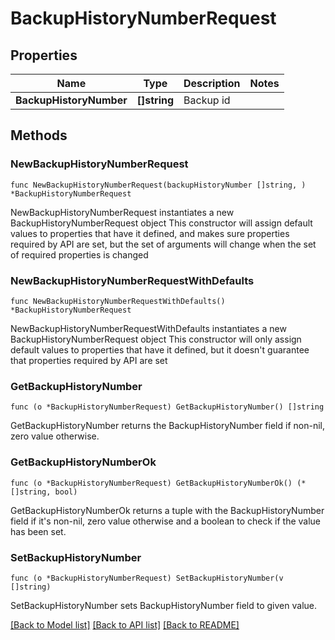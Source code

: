 # BackupHistoryNumberRequest

## Properties

Name | Type | Description | Notes
------------ | ------------- | ------------- | -------------
**BackupHistoryNumber** | **[]string** | Backup id | 

## Methods

### NewBackupHistoryNumberRequest

`func NewBackupHistoryNumberRequest(backupHistoryNumber []string, ) *BackupHistoryNumberRequest`

NewBackupHistoryNumberRequest instantiates a new BackupHistoryNumberRequest object
This constructor will assign default values to properties that have it defined,
and makes sure properties required by API are set, but the set of arguments
will change when the set of required properties is changed

### NewBackupHistoryNumberRequestWithDefaults

`func NewBackupHistoryNumberRequestWithDefaults() *BackupHistoryNumberRequest`

NewBackupHistoryNumberRequestWithDefaults instantiates a new BackupHistoryNumberRequest object
This constructor will only assign default values to properties that have it defined,
but it doesn't guarantee that properties required by API are set

### GetBackupHistoryNumber

`func (o *BackupHistoryNumberRequest) GetBackupHistoryNumber() []string`

GetBackupHistoryNumber returns the BackupHistoryNumber field if non-nil, zero value otherwise.

### GetBackupHistoryNumberOk

`func (o *BackupHistoryNumberRequest) GetBackupHistoryNumberOk() (*[]string, bool)`

GetBackupHistoryNumberOk returns a tuple with the BackupHistoryNumber field if it's non-nil, zero value otherwise
and a boolean to check if the value has been set.

### SetBackupHistoryNumber

`func (o *BackupHistoryNumberRequest) SetBackupHistoryNumber(v []string)`

SetBackupHistoryNumber sets BackupHistoryNumber field to given value.



[[Back to Model list]](../README.md#documentation-for-models) [[Back to API list]](../README.md#documentation-for-api-endpoints) [[Back to README]](../README.md)


